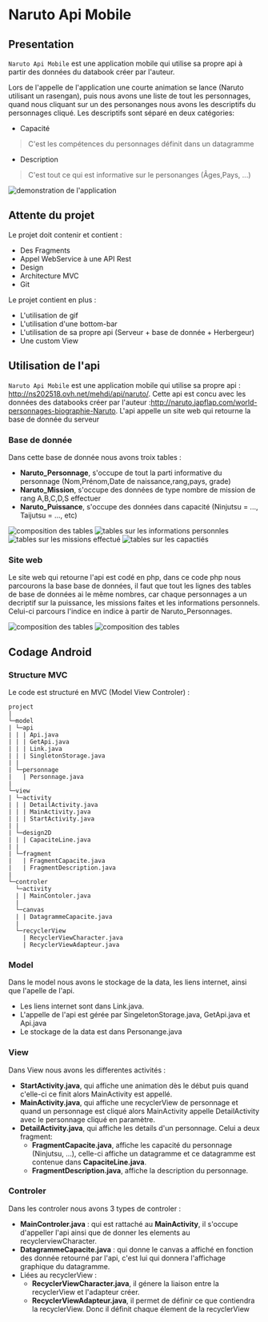 # Naruto Api Mobile
## Presentation
```Naruto Api Mobile``` est une application mobile qui utilise sa propre api à partir des données du databook créer par l'auteur.

Lors de l'appelle de l'application une courte animation se lance (Naruto utilisant un rasengan), puis nous avons une liste de tout les personnages, quand nous cliquant sur un des personanges nous avons les descriptifs du personnages cliqué. Les descriptifs sont séparé en deux catégories:
* Capacité
> C'est les compétences du personnages définit dans un datagramme
* Description
> C'est tout ce qui est informative sur le personanges (Âges,Pays, ...)

![demonstration de l'application](md_image/api_demonstration.gif)

## Attente du projet

Le projet doit contenir et contient :
* Des Fragments
* Appel WebService à une API Rest
* Design
* Architecture MVC
* Git

Le projet contient en plus :
* L'utilisation de gif
* L'utilisation d'une bottom-bar
* L'utilisation de sa propre api (Serveur + base de donnée + Herbergeur)
* Une custom View
## Utilisation de l'api
```Naruto Api Mobile``` est une application mobile qui utilise sa propre api : http://ns202518.ovh.net/mehdi/api/naruto/. Cette api est concu avec les données des databooks créer par l'auteur :http://naruto.japflap.com/world-personnages-biographie-Naruto. L'api appelle un site web qui retourne la base de donnée du serveur 

### Base de donnée
Dans cette base de donnée nous avons troix tables :
* **Naruto_Personnage**, s'occupe de tout la parti informative du personnage (Nom,Prénom,Date de naissance,rang,pays, grade)
* **Naruto_Mission**, s'occupe des données de type nombre de mission de rang A,B,C,D,S effectuer
* **Naruto_Puissance**, s'occupe des données dans capacité (Ninjutsu = ..., Taijutsu = ..., etc)

![composition des tables](md_image/tables.png)
![tables sur les informations personnles](md_image/tables_Personnages.png)
![tables sur les missions effectué](md_image/tables_Mission.png)
![tables sur les capactiés](md_image/tables_puissance.png)

### Site web

Le site web qui retourne l'api est codé en php, dans ce code php nous parcourons la base base de données, il faut que tout les lignes des tables de base de données ai le même nombres, car chaque personnages a un decriptif sur la puissance, les missions faites et les informations personnels. Celui-ci parcours l'indice en indice à partir de Naruto_Personnages.

![composition des tables](md_image/php_parti1.png)
![composition des tables](md_image/php_parti2.png)

## Codage Android
### Structure MVC
Le code est structuré en MVC (Model View Controler) :

```
project
|
└─model
| └─api
| | | Api.java
| | | GetApi.java
| | | Link.java
| | | SingletonStorage.java
| |
| └─personnage
|   | Personnage.java
|
└─view
| └─activity
| | | DetailActivity.java
| | | MainActivity.java
| | | StartActivity.java
| |
| └─design2D
| | | CapaciteLine.java
| |
| └─fragment
|   | FragmentCapacite.java
|   | FragmentDescription.java
|
└─controler
  └─activity
  | | MainContoler.java
  |
  └─canvas
  | | DatagrammeCapacite.java
  |
  └─recyclerView
    | RecyclerViewCharacter.java
    | RecyclerViewAdapteur.java

```
### Model
Dans le model nous avons le stockage de la data, les liens internet, ainsi que l'apelle de l'api.

* Les liens internet sont dans Link.java.
* L'appelle de l'api est gérée par SingeletonStorage.java, GetApi.java et Api.java
* Le stockage de la data est dans Personange.java

### View 
Dans View nous avons les differentes activités :
* **StartActivity.java**, qui affiche une animation dès le début puis quand c'elle-ci ce finit alors MainActivity est appellé.
* **MainActivity.java**, qui affiche une recyclerView de personnage et quand un personnage est cliqué alors MainActivity appelle DetailActivity avec le personnage cliqué en paramètre.
* **DetailActivity.java**, qui affiche les details d'un personnage. Celui a deux fragment:
    * **FragmentCapacite.java**, affiche les capacité du personnage (Ninjutsu, ...), celle-ci affiche un datagramme et ce datagramme est contenue dans **CapaciteLine.java**.
    * **FragmentDescription.java**, affiche la description du personnage.

### Controler
Dans  les controler nous avons 3 types de controler :
* **MainControler.java** : qui est rattaché au **MainActivity**, il s'occupe d'appeller l'api ainsi que de donner les elements au recyclerviewCharacter.
* **DatagrammeCapacite.java** : qui donne le canvas a affiché en fonction des donnée retourné par l'api, c'est lui qui donnera l'affichage graphique du datagramme.
* Liées au recyclerView :
    * **RecyclerViewCharacter.java**, il génere la liaison entre la recyclerView et l'adapteur créer.
    * **RecyclerViewAdapteur.java**, il permet de définir ce que contiendra la recyclerView. Donc il définit chaque élement de la recyclerView
